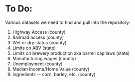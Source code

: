 # To Do:

Various datasets we need to find and pull into the repository:

1. Highway Access (county)
2. Railroad access (county)
3. Wet or dry status (county)
4. Limits on ABV (state)
5. Limits on brewery production aka barrell cap laws (state)
6. Manufacturing wages (county)
7. Unemployment (county)
8. Median Income/Home Value (county)
9. Ingredients -- corn, barley, etc. (county)
